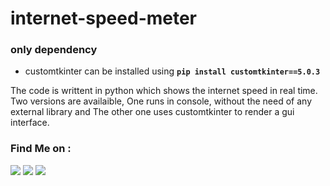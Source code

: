 # internet-speed-meter

### only dependency
- customtkinter can be installed using **`pip install customtkinter==5.0.3`**

The code is writtent in python which shows the internet speed in real time.
Two versions are availaible, One runs in console, without the need of any external library and The other one uses customtkinter to render a gui interface.


### Find Me on :
<p align="left">
  <a href="https://github.com/adhiraj-ranjan" target="_blank"><img src="https://img.shields.io/badge/Github-adhiraj--ranjan-green?style=for-the-badge&logo=github"></a>
  <a href="https://www.instagram.com/adhirajranjan.i" target="_blank"><img src="https://img.shields.io/badge/IG-adhiraj_ranjan-pink?style=for-the-badge&logo=instagram"></a>
  <a href="https://t.me/adhirajranjan" target="_blank"><img src="https://img.shields.io/badge/TELEGRAM-ADHIRAJ%20RANJAN-blue?style=for-the-badge&logo=telegram"></a>


